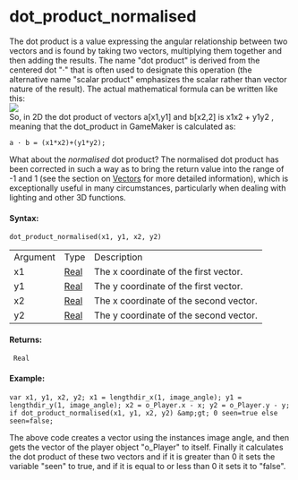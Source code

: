 # dot_product_normalised

The dot product is a value expressing the angular relationship between
two vectors and is found by taking two vectors, multiplying them
together and then adding the results. The name "dot product" is derived
from the centered dot "·" that is often used to designate this operation
(the alternative name "scalar product" emphasizes the scalar rather than
vector nature of the result). The actual mathematical formula can be
written like this:  
![](https://gms.magecorn.com/Manual/assets/Images/Scripting_Reference/GML/Reference/Maths/dot_product_image.png)  
So, in 2D the dot product of vectors a\[x1,y1\] and b\[x2,2\] is x1x2 +
y1y2 , meaning that the dot_product in GameMaker is calculated as:

``` gml
a · b = (x1*x2)+(y1*y2);
```

What about the *normalised* dot product? The normalised dot product has
been corrected in such a way as to bring the return value into the range
of -1 and 1 (see the section on
[Vectors](../../../../Additional_Information/Vectors) for more
detailed information), which is exceptionally useful in many
circumstances, particularly when dealing with lighting and other 3D
functions.

#### **Syntax:**

``` gml
dot_product_normalised(x1, y1, x2, y2)
```

|          |                                                                         |                                        |
|----------|-------------------------------------------------------------------------|----------------------------------------|
| Argument | Type                                                                    | Description                            |
| x1       |  [Real](../../../../../GameMaker_Language/GML_Overview/Data_Types)  | The x coordinate of the first vector.  |
| y1       |  [Real](../../../../../GameMaker_Language/GML_Overview/Data_Types)  | The y coordinate of the first vector.  |
| x2       |  [Real](../../../../../GameMaker_Language/GML_Overview/Data_Types)  | The x coordinate of the second vector. |
| y2       |  [Real](../../../../../GameMaker_Language/GML_Overview/Data_Types)  | The y coordinate of the second vector. |

#### Returns:

``` gml
 Real
```

#### Example:

``` gml
var x1, y1, x2, y2; x1 = lengthdir_x(1, image_angle); y1 = lengthdir_y(1, image_angle); x2 = o_Player.x - x; y2 = o_Player.y - y; if dot_product_normalised(x1, y1, x2, y2) &amp;gt; 0 seen=true else seen=false;
```

The above code creates a vector using the instances image angle, and
then gets the vector of the player object "o_Player" to itself. Finally
it calculates the dot product of these two vectors and if it is greater
than 0 it sets the variable "seen" to true, and if it is equal to or
less than 0 it sets it to "false".
